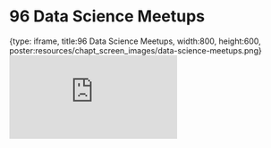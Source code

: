 # 96 Data Science Meetups
 
{type: iframe, title:96 Data Science Meetups, width:800, height:600, poster:resources/chapt_screen_images/data-science-meetups.png}
![](https://datatrail-jhu.github.io/DataTrail/no_toc/data-science-meetups.html)
 

 
